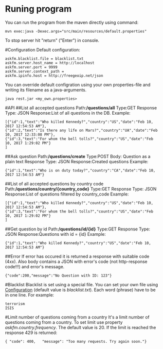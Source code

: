 # Runing program
You can run the program from the maven directly using command:
```
mvn exec:java -Dexec.args="src/main/resources/default.properties"
```
To stop server hit "return" ("Enter") in console.

#Configuration
Default configuration:
```
askfm.blacklist.file = blacklist.txt
askfm.server.host_name = http://localhost
askfm.server.port = 9999
askfm.server.context_path = 
askfm.ipinfo.host = http://freegeoip.net/json
```
You can override default configration using your own properties-file and writing its filename as a java-arguments.
```
java rest.jar <my_own.properties>
```

#API
##List all accepted questions
Path:**/questions/all**
Type:GET
Response Type: JSON
Response:List of all questions in the DB.
Example:
```
[{"id":1,"text":"Who killed Kennedy?","country":"US","date":"Feb 10, 2017 12:54:53 AM"},
{"id":2,"text":"Is there any life on Mars?","country":"UA","date":"Feb 10, 2017 12:33:08 PM"},
{"id":3,"text":"For whom the bell tolls?","country":"US","date":"Feb 10, 2017 1:29:02 PM"}
]
```
##Ask question
Path:**/questions/create**
Type:POST
Body: Question as a plain text
Response Type: JSON
Response:Created questions
Example:
```
{"id":1,"text":"Who is on duty today?","country":"CA","date":"Feb 10, 2017 12:54:53 AM"}
```
##List of all accepted questions by country code
Path:**/questions/country/{country_code}**
Type:GET
Response Type: JSON
Response:List of questions filtered by country_code
Example:
```
[{"id":1,"text":"Who killed Kennedy?","country":"US","date":"Feb 10, 2017 12:54:53 AM"},
{"id":3,"text":"For whom the bell tolls?","country":"US","date":"Feb 10, 2017 1:29:02 PM"}
]
```
##Get question by id
Path:**/questions/id/{id}**
Type:GET
Response Type: JSON
Response:Questions with id = {id}
Example:
```
{"id":1,"text":"Who killed Kennedy?","country":"US","date":"Feb 10, 2017 12:54:53 AM"}
```
##Error
If error has occured it is returned a response with suitable code (4xx). Also body contains a JSON with error's code (not http-response code!!!) and error's message.
```
{"code":200,"message":"No Question with ID: 123"}
```
#Blacklist
Blacklist is set using a special file. You can set your own file using [Configuration](#configuration) (default value is *blacklist.txt*). Each word (phrase) have to be in one line. For example:
```
terrorism
ISIS
```
#Limit number of questions coming from a country
It's a limit number of questions coming from a country. To set limit use property *askfm.country.frequency*. The default value is 20. If the limit is reached the response 429 is returned:
```
{ "code": 400,   "message": "Too many requests. Try again soon."}
```
